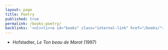 ```yaml
---
layout: page
title: Poetry
published: true
permalink: /books-poetry/
backlinks: '<ul><li><a id="books" class="internal-link" href="/books/">Books</a></li></ul>'
---
```


* Hofstadter, _Le Ton beau de Marot_ (1997) 
